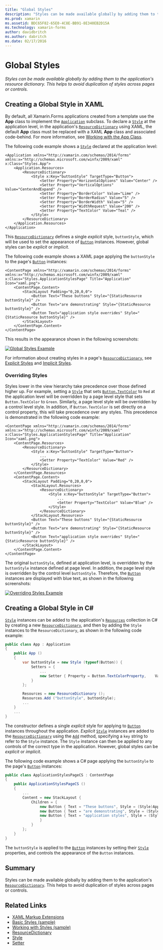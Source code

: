 ```yaml
---
title: "Global Styles"
description: "Styles can be made available globally by adding them to the application's resource dictionary. This helps to avoid duplication of styles across pages or controls."
ms.prod: xamarin
ms.assetid: BDC65F82-65E0-4C8E-BB91-8E340EB2D15A
ms.technology: xamarin-forms
author: davidbritch
ms.author: dabritch
ms.date: 02/17/2016
---
```


# Global Styles

_Styles can be made available globally by adding them to the application's resource dictionary. This helps to avoid duplication of styles across pages or controls._

## Creating a Global Style in XAML

By default, all Xamarin.Forms applications created from a template use the **App** class to implement the [`Application`](https://developer.xamarin.com/api/type/Xamarin.Forms.Application/) subclass. To declare a [`Style`](https://developer.xamarin.com/api/type/Xamarin.Forms.Style/) at the application level, in the application's [`ResourceDictionary`](https://developer.xamarin.com/api/type/Xamarin.Forms.ResourceDictionary/) using XAML, the default **App** class must be replaced with a XAML **App** class and associated code-behind. For more information, see [Working with the App Class](~/xamarin-forms/app-fundamentals/application-class.md).

The following code example shows a [`Style`](https://developer.xamarin.com/api/type/Xamarin.Forms.Style/) declared at the application level:

```xaml
<Application xmlns="http://xamarin.com/schemas/2014/forms" xmlns:x="http://schemas.microsoft.com/winfx/2009/xaml" x:Class="Styles.App">
    <Application.Resources>
        <ResourceDictionary>
            <Style x:Key="buttonStyle" TargetType="Button">
                <Setter Property="HorizontalOptions" Value="Center" />
                <Setter Property="VerticalOptions" Value="CenterAndExpand" />
                <Setter Property="BorderColor" Value="Lime" />
                <Setter Property="BorderRadius" Value="5" />
                <Setter Property="BorderWidth" Value="5" />
                <Setter Property="WidthRequest" Value="200" />
                <Setter Property="TextColor" Value="Teal" />
            </Style>
        </ResourceDictionary>
    </Application.Resources>
</Application>
```

This [`ResourceDictionary`](https://developer.xamarin.com/api/type/Xamarin.Forms.ResourceDictionary/) defines a single *explicit* style, `buttonStyle`, which will be used to set the appearance of [`Button`](https://developer.xamarin.com/api/type/Xamarin.Forms.Button/) instances. However, global styles can be *explicit* or *implicit*.

The following code example shows a XAML page applying the `buttonStyle` to the page's [`Button`](https://developer.xamarin.com/api/type/Xamarin.Forms.Button/) instances:

```xaml
<ContentPage xmlns="http://xamarin.com/schemas/2014/forms" xmlns:x="http://schemas.microsoft.com/winfx/2009/xaml" x:Class="Styles.ApplicationStylesPage" Title="Application" Icon="xaml.png">
    <ContentPage.Content>
        <StackLayout Padding="0,20,0,0">
            <Button Text="These buttons" Style="{StaticResource buttonStyle}" />
            <Button Text="are demonstrating" Style="{StaticResource buttonStyle}" />
            <Button Text="application style overrides" Style="{StaticResource buttonStyle}" />
        </StackLayout>
    </ContentPage.Content>
</ContentPage>
```

This results in the appearance shown in the following screenshots:

[![](application-images/application-styles-1.png "Global Styles Example")](application-images/application-styles-1-large.png#lightbox "Global Styles Example")

For information about creating styles in a page's [`ResourceDictionary`](https://developer.xamarin.com/api/type/Xamarin.Forms.ResourceDictionary/), see [Explicit Styles](~/xamarin-forms/user-interface/styles/explicit.md) and [Implicit Styles](~/xamarin-forms/user-interface/styles/implicit.md).

### Overriding Styles

Styles lower in the view hierarchy take precedence over those defined higher up. For example, setting a [`Style`](https://developer.xamarin.com/api/type/Xamarin.Forms.Style/) that sets [`Button.TextColor`](https://developer.xamarin.com/api/property/Xamarin.Forms.Button.TextColor/) to `Red` at the application level will be overridden by a page level style that sets `Button.TextColor` to `Green`. Similarly, a page level style will be overridden by a control level style. In addition, if `Button.TextColor` is set directly on a control property, this will take precedence over any styles. This precedence is demonstrated in the following code example:

```xaml
<ContentPage xmlns="http://xamarin.com/schemas/2014/forms" xmlns:x="http://schemas.microsoft.com/winfx/2009/xaml" x:Class="Styles.ApplicationStylesPage" Title="Application" Icon="xaml.png">
    <ContentPage.Resources>
        <ResourceDictionary>
            <Style x:Key="buttonStyle" TargetType="Button">
                ...
                <Setter Property="TextColor" Value="Red" />
            </Style>
        </ResourceDictionary>
    </ContentPage.Resources>
    <ContentPage.Content>
        <StackLayout Padding="0,20,0,0">
            <StackLayout.Resources>
                <ResourceDictionary>
                    <Style x:Key="buttonStyle" TargetType="Button">
                        ...
                        <Setter Property="TextColor" Value="Blue" />
                    </Style>
                </ResourceDictionary>
            </StackLayout.Resources>
            <Button Text="These buttons" Style="{StaticResource buttonStyle}" />
            <Button Text="are demonstrating" Style="{StaticResource buttonStyle}" />
            <Button Text="application style overrides" Style="{StaticResource buttonStyle}" />
        </StackLayout>
    </ContentPage.Content>
</ContentPage>
```

The original `buttonStyle`, defined at application level, is overridden by the `buttonStyle` instance defined at page level. In addition, the page level style is overridden by the control level `buttonStyle`. Therefore, the [`Button`](https://developer.xamarin.com/api/type/Xamarin.Forms.Button/) instances are displayed with blue text, as shown in the following screenshots:

[![](application-images/application-styles-2.png "Overriding Styles Example")](application-images/application-styles-2-large.png#lightbox "Overriding Styles Example")

## Creating a Global Style in C&#35;

[`Style`](https://developer.xamarin.com/api/type/Xamarin.Forms.Style/) instances can be added to the application's [`Resources`](https://developer.xamarin.com/api/property/Xamarin.Forms.VisualElement.Resources/) collection in C# by creating a new [`ResourceDictionary`](https://developer.xamarin.com/api/type/Xamarin.Forms.ResourceDictionary/), and then by adding the `Style` instances to the `ResourceDictionary`, as shown in the following code example:

```csharp
public class App : Application
{
    public App ()
    {
        var buttonStyle = new Style (typeof(Button)) {
            Setters = {
                ...
                new Setter { Property = Button.TextColorProperty,    Value = Color.Teal }
            }
        };

        Resources = new ResourceDictionary ();
        Resources.Add ("buttonStyle", buttonStyle);
        ...
    }
    ...
}
```

The constructor defines a single *explicit* style for applying to [`Button`](https://developer.xamarin.com/api/type/Xamarin.Forms.Button/) instances throughout the application. *Explicit* [`Style`](https://developer.xamarin.com/api/type/Xamarin.Forms.Style/) instances are added to the [`ResourceDictionary`](https://developer.xamarin.com/api/type/Xamarin.Forms.ResourceDictionary/) using the [`Add`](https://developer.xamarin.com/api/member/Xamarin.Forms.ResourceDictionary.Add/p/System.String/System.Object/) method, specifying a `key` string to refer to the `Style` instance. The `Style` instance can then be applied to any controls of the correct type in the application. However, global styles can be *explicit* or *implicit*.

The following code example shows a C# page applying the `buttonStyle` to the page's [`Button`](https://developer.xamarin.com/api/type/Xamarin.Forms.Button/) instances:

```csharp
public class ApplicationStylesPageCS : ContentPage
{
    public ApplicationStylesPageCS ()
    {
        ...
        Content = new StackLayout {
            Children = {
                new Button { Text = "These buttons", Style = (Style)Application.Current.Resources ["buttonStyle"] },
                new Button { Text = "are demonstrating", Style = (Style)Application.Current.Resources ["buttonStyle"] },
                new Button { Text = "application styles", Style = (Style)Application.Current.Resources ["buttonStyle"]
                }
            }
        };
    }
}
```

The `buttonStyle` is applied to the [`Button`](https://developer.xamarin.com/api/type/Xamarin.Forms.Button/) instances by setting their [`Style`](https://developer.xamarin.com/api/property/Xamarin.Forms.VisualElement.Style/) properties, and controls the appearance of the `Button` instances.

## Summary

Styles can be made available globally by adding them to the application's [`ResourceDictionary`](https://developer.xamarin.com/api/type/Xamarin.Forms.ResourceDictionary/). This helps to avoid duplication of styles across pages or controls.



## Related Links

- [XAML Markup Extensions](~/xamarin-forms/xaml/xaml-basics/xaml-markup-extensions.md)
- [Basic Styles (sample)](https://developer.xamarin.com/samples/xamarin-forms/UserInterface/Styles/BasicStyles/)
- [Working with Styles (sample)](https://developer.xamarin.com/samples/xamarin-forms/WorkingWithStyles/)
- [ResourceDictionary](https://developer.xamarin.com/api/type/Xamarin.Forms.ResourceDictionary/)
- [Style](https://developer.xamarin.com/api/type/Xamarin.Forms.Style/)
- [Setter](https://developer.xamarin.com/api/type/Xamarin.Forms.Setter/)
